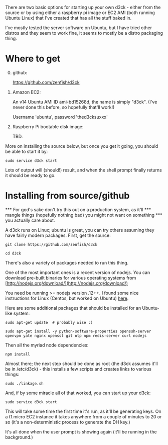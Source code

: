 
There are two basic options for starting up your own d3ck - either from
the source or by using either a raspberry pi image or EC2 AMI (both
running Ubuntu Linux) that I've created that has all the stuff baked in.

I've mostly tested the server software on Ubuntu, but I have tried
other distros and they seem to work fine, it seems to mostly be a distro
packaging thing.

Where to get
============

0) github:

    https://github.com/zenfish/d3ck

1) Amazon EC2:

    An v14 Ubuntu AMI ID ami-bd15268d, the name is simply "d3ck".
    (I've never done this before, so hopefully that'll work!)

    Username 'ubuntu', password 'thed3cksuxxx'

2) Raspberry Pi bootable disk image:

    TBD.


More on installing the source below, but once you get it going,
you should be able to start it by:

    sudo service d3ck start

Lots of output will (should!) result, and when the shell prompt
finally returns it should be ready to go.


Installing from source/github
==============================

*** For god's sake don't try this out on a production system, as it'll
*** mangle things (hopefully nothing bad) you might not want on something
*** you actually care about.

A d3ck runs on Linux; ubuntu is great, you can try others assuming they
have fairly modern packages. First, get the source:

    git clone https://github.com/zenfish/d3ck

    cd d3ck

There's also a variety of packages needed to run this thing.

One of the most important ones is a recent version of nodejs.  You can
download pre-built binaries for various operating systems from
[http://nodejs.org/download/](http://nodejs.org/download/)

You need be running >= nodejs version .12++. I found some nice
instructions for Linux (Centos, but worked on Ubuntu)
[here](https://www.digitalocean.com/community/tutorials/how-to-install-node-js-on-a-centos-7-server).

Here are some additional packages that should be installed for an
Ubuntu-like system:

    sudo apt-get update  # probably wise :)

    sudo apt-get install -y python-software-properties openssh-server openvpn yate nginx openssl git ntp npm redis-server curl nodejs

Then all the myriad node dependencies:

    npm install


Almost there; the next step should be done as root (the d3ck assumes
it'll be in /etc/d3ck) - this installs a few scripts and creates links
to various things:

    sudo ./linkage.sh


And, if by some miracle all of that worked, you can start up your d3ck:

    sudo service d3ck start

This will take some time the first time it's run, as it'll be generating keys. On
a t1.micro EC2 instance it takes anywhere from a couple of minutes to 20 or so
(it's a non-deterministic process to generate the DH key.)

It's all done when the user prompt is showing again (it'll be running in
the background.)

